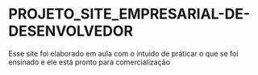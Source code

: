 # PROJETO_SITE_EMPRESARIAL-DE-DESENVOLVEDOR
 Esse site foi elaborado em aula com o intuido de práticar o que se foi ensinado e ele está pronto para comercialização
